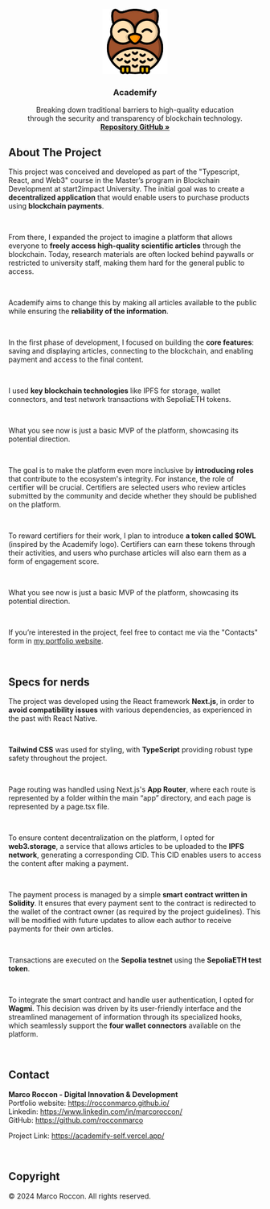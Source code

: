 <br />
<div id="readme-top" align="center">
  <a href="https://academify-self.vercel.app/">
    <img src="public/academify-logo-blank.png" alt="Logo" width="130" height="130">
  </a>

<h3 align="center">Academify</h3>

  <p align="center">
    Breaking down traditional barriers to high-quality education<br /> through the security and transparency of blockchain technology.
    <br />
    <a href="https://github.com/rocconmarco/academify"><strong>Repository GitHub »</strong></a>
    <br />
  </p>
</div>

## About The Project

This project was conceived and developed as part of the "Typescript,
            React, and Web3" course in the Master’s program in Blockchain
            Development at start2impact University. The initial goal was to
            create a <strong>decentralized application</strong> that would
            enable users to purchase products using 
            <strong>blockchain payments</strong>.

<br>

From there, I expanded the project to imagine a platform that allows
            everyone to 
            <strong>freely access high-quality scientific articles</strong> 
            through the blockchain. Today, research materials are often locked
            behind paywalls or restricted to university staff, making them hard
            for the general public to access.

<br>

Academify aims to change this by making all articles available to
            the public while ensuring the 
            <strong>reliability of the information</strong>.

<br>

In the first phase of development, I focused on building the 
            <strong>core features</strong>: saving and displaying articles,
            connecting to the blockchain, and enabling payment and access to the
            final content.
            
<br>

I used <strong>key blockchain technologies</strong> like IPFS for
            storage, wallet connectors, and test network transactions with
            SepoliaETH tokens.

<br>

What you see now is just a basic MVP of the platform, showcasing its
            potential direction.
            
<br>

The goal is to make the platform even more inclusive by 
            <strong>introducing roles</strong> that contribute to the
            ecosystem's integrity. For instance, the role of certifier will be
            crucial. Certifiers are selected users who review articles submitted
            by the community and decide whether they should be published on the
            platform.
            
<br>

To reward certifiers for their work, I plan to introduce 
            <strong>a token called $OWL</strong> (inspired by the Academify
            logo). Certifiers can earn these tokens through their activities,
            and users who purchase articles will also earn them as a form of
            engagement score.
            
<br>

What you see now is just a basic MVP of the platform, showcasing its
            potential direction.
            
<br>

If you’re interested in the project, feel free to contact me via the "Contacts" form in <a href="https://rocconmarco.github.io/">my portfolio website<a>.

<br>



## Specs for nerds

The project was developed using the React framework <strong>Next.js</strong>, in order to <strong>avoid compatibility issues</strong> with various dependencies, as experienced in the past with React Native.

<br>

<strong>Tailwind CSS</strong> was used for styling, with <strong>TypeScript</strong> providing robust type safety throughout the project.

<br>

Page routing was handled using Next.js's <strong>App Router</strong>, where each route is represented by a folder within the main “app” directory, and each page is represented by a page.tsx file.

<br>

To ensure content decentralization on the platform, I opted for <strong>web3.storage</strong>, a service that allows articles to be uploaded to the <strong>IPFS network</strong>, generating a corresponding CID. This CID enables users to access the content after making a payment.

<br>

The payment process is managed by a simple <strong>smart contract written in Solidity</strong>. It ensures that every payment sent to the contract is redirected to the wallet of the contract owner (as required by the project guidelines). This will be modified with future updates to allow each author to receive payments for their own articles.

<br>

Transactions are executed on the <strong>Sepolia testnet</strong> using the <strong>SepoliaETH test token</strong>.

<br>

To integrate the smart contract and handle user authentication, I opted for <strong>Wagmi</strong>. This decision was driven by its user-friendly interface and the streamlined management of information through its specialized hooks, which seamlessly support the <strong>four wallet connectors</strong> available on the platform.

<br />

## Contact

<b>Marco Roccon - Digital Innovation & Development</b><br>
Portfolio website: https://rocconmarco.github.io/<br>
Linkedin: https://www.linkedin.com/in/marcoroccon/<br>
GitHub: https://github.com/rocconmarco

Project Link: https://academify-self.vercel.app/

<br>

## Copyright

© 2024 Marco Roccon. All rights reserved.
